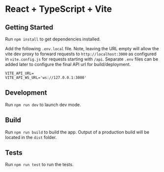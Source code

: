 # React + TypeScript + Vite

## Getting Started

Run `npm install` to get dependencies installed.

Add the following `.env.local` file. Note, leaving the URL empty will allow the vite dev proxy to forward requests to `http://localhost:3000` as configured in `vite.config.js` for requests starting with `/api`. Separate `.env` files can be added later to configure the final API url for build/deployment.
```text
VITE_API_URL=
VITE_API_WS_URL='ws://127.0.0.1:3000'
```

## Development

Run `npm run dev` to launch dev mode.

## Build

Run `npm run build` to build the app. Output of a production build will be located in the `dist` folder.

## Tests

Run `npm run test` to run the tests.
